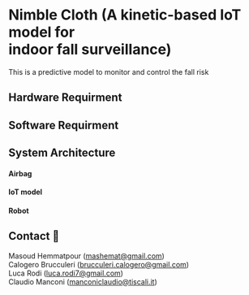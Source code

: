 # Nimble Cloth (A kinetic-based IoT model for <br /> indoor fall surveillance)
This is a predictive model to monitor and control the fall risk 

## Hardware Requirment


## Software Requirment


## System Architecture

#### Airbag
#### IoT model
#### Robot

## Contact :e-mail:

Masoud Hemmatpour (mashemat@gmail.com) <br />
Calogero Brucculeri (brucculeri.calogero@gmail.com) <br />
Luca Rodi (luca.rodi7@gmail.com) <br />
Claudio Manconi (manconiclaudio@tiscali.it) <br />

